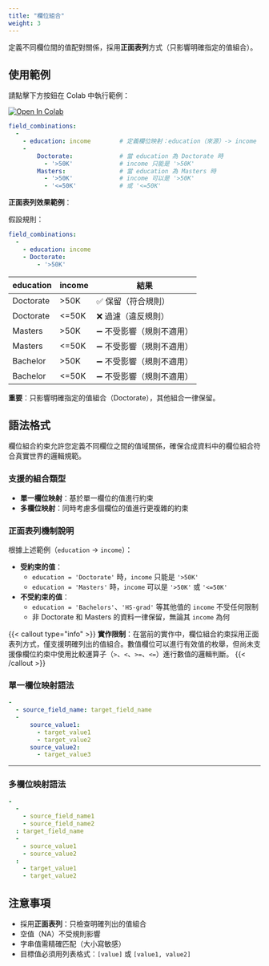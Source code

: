 ```yaml
---
title: "欄位組合"
weight: 3
---
```


定義不同欄位間的值配對關係，採用**正面表列**方式（只影響明確指定的值組合）。

## 使用範例

請點擊下方按鈕在 Colab 中執行範例：

[![Open In Colab](https://colab.research.google.com/assets/colab-badge.svg)](https://colab.research.google.com/github/nics-tw/petsard/blob/main/demo/petsard-yaml/constrainer-yaml/constrainer_field_combinations.ipynb)

```yaml
field_combinations:
  -
    - education: income        # 定義欄位映射：education（來源）-> income（目標）
    -
        Doctorate:             # 當 education 為 Doctorate 時
          - '>50K'             # income 只能是 '>50K'
        Masters:               # 當 education 為 Masters 時
          - '>50K'             # income 可以是 '>50K'
          - '<=50K'            # 或 '<=50K'
```

**正面表列效果範例**：

假設規則：
```yaml
field_combinations:
  -
    - education: income
    - Doctorate:
        - '>50K'
```

| education | income | 結果 |
|-----------|--------|------|
| Doctorate | >50K | ✅ 保留（符合規則） |
| Doctorate | <=50K | ❌ 過濾（違反規則） |
| Masters | >50K | ➖ 不受影響（規則不適用） |
| Masters | <=50K | ➖ 不受影響（規則不適用） |
| Bachelor | >50K | ➖ 不受影響（規則不適用） |
| Bachelor | <=50K | ➖ 不受影響（規則不適用） |

**重要**：只影響明確指定的值組合（Doctorate），其他組合一律保留。

## 語法格式

欄位組合約束允許您定義不同欄位之間的值域關係，確保合成資料中的欄位組合符合真實世界的邏輯規範。

### 支援的組合類型

- **單一欄位映射**：基於單一欄位的值進行約束
- **多欄位映射**：同時考慮多個欄位的值進行更複雜的約束

### 正面表列機制說明

根據上述範例（`education` → `income`）：
- **受約束的值**：
  - `education = 'Doctorate'` 時，`income` 只能是 `'>50K'`
  - `education = 'Masters'` 時，`income` 可以是 `'>50K'` 或 `'<=50K'`
- **不受約束的值**：
  - `education = 'Bachelors'`、`'HS-grad'` 等其他值的 `income` 不受任何限制
  - 非 Doctorate 和 Masters 的資料一律保留，無論其 `income` 為何

{{< callout type="info" >}}
**實作限制**：在當前的實作中，欄位組合約束採用正面表列方式，僅支援明確列出的值組合。數值欄位可以進行有效值的枚舉，但尚未支援像欄位約束中使用比較運算子（`>`、`<`、`>=`、`<=`）進行數值的邏輯判斷。
{{< /callout >}}

### 單一欄位映射語法

```yaml
-
  - source_field_name: target_field_name
  -
      source_value1:
        - target_value1
        - target_value2
      source_value2:
        - target_value3
```

---

### 多欄位映射語法

```yaml
-
  -
    - source_field_name1
    - source_field_name2
  : target_field_name
  -
    - source_value1
    - source_value2
  :
    - target_value1
    - target_value2
```

## 注意事項

- 採用**正面表列**：只檢查明確列出的值組合
- 空值（NA）不受規則影響
- 字串值需精確匹配（大小寫敏感）
- 目標值必須用列表格式：`[value]` 或 `[value1, value2]`